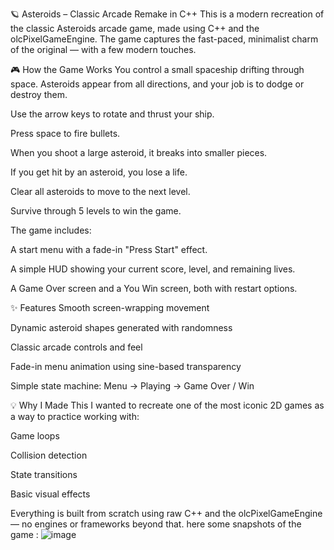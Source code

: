 🪐 Asteroids – Classic Arcade Remake in C++
This is a modern recreation of the classic Asteroids arcade game, made using C++ and the olcPixelGameEngine. The game captures the fast-paced, minimalist charm of the original — with a few modern touches.

🎮 How the Game Works
You control a small spaceship drifting through space. Asteroids appear from all directions, and your job is to dodge or destroy them.

Use the arrow keys to rotate and thrust your ship.

Press space to fire bullets.

When you shoot a large asteroid, it breaks into smaller pieces.

If you get hit by an asteroid, you lose a life.

Clear all asteroids to move to the next level.

Survive through 5 levels to win the game.

The game includes:

A start menu with a fade-in "Press Start" effect.

A simple HUD showing your current score, level, and remaining lives.

A Game Over screen and a You Win screen, both with restart options.

✨ Features
Smooth screen-wrapping movement

Dynamic asteroid shapes generated with randomness

Classic arcade controls and feel

Fade-in menu animation using sine-based transparency

Simple state machine: Menu → Playing → Game Over / Win

💡 Why I Made This
I wanted to recreate one of the most iconic 2D games as a way to practice working with:

Game loops

Collision detection

State transitions

Basic visual effects

Everything is built from scratch using raw C++ and the olcPixelGameEngine — no engines or frameworks beyond that.
here some snapshots of the game : 
![image](https://github.com/user-attachments/assets/2b6ffff8-b472-4a42-9944-a88ae4f0b5e3)



